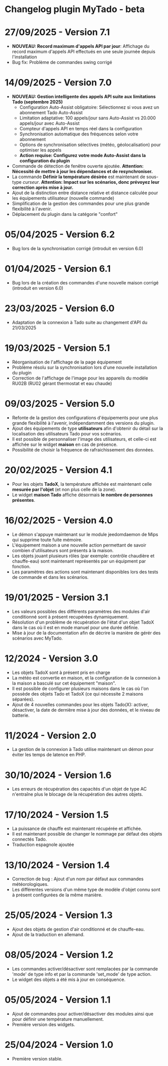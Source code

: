 # Changelog plugin MyTado - beta

# 27/09/2025 - Version 7.1

- **NOUVEAU: Record maximum d'appels API par jour**: Affichage du record maximum d'appels API effectués en une seule journée depuis l'installation
- Bug fix: Problème de commandes swing corrigé

# 14/09/2025 - Version 7.0

- **NOUVEAU: Gestion intelligente des appels API suite aux limitations Tado (septembre 2025)**
  - Configuration Auto-Assist obligatoire: Sélectionnez si vous avez un abonnement Tado Auto-Assist
  - Limitation adaptative: 100 appels/jour sans Auto-Assist vs 20.000 appels/jour avec Auto-Assist
  - Compteur d'appels API en temps réel dans la configuration
  - Synchronisation automatique des fréquences selon votre abonnement
  - Options de synchronisation sélectives (météo, géolocalisation) pour optimiser les appels
  - **Action requise: Configurez votre mode Auto-Assist dans la configuration du plugin**
- Commande de détection de fenêtre ouverte ajoutée. **Attention: Nécessité de mettre à jour les dépendances et de resynchroniser.**
- La commande **Définir la température désirée** est maintenant de sous-type *curseur*. **Attention: Impact sur les scénarios, donc prévoyez leur correction après mise à jour.**
- Ajout de la distinction entre distance relative et distance calculée pour les équipements utilisateur (nouvelle commande)
- Simplification de la gestion des commandes pour une plus grande flexibilité à l'avenir.
- Déplacement du plugin dans la catégorie "confort"

# 05/04/2025 - Version 6.2

- Bug lors de la synchronisation corrigé (introduit en version 6.0)

# 01/04/2025 - Version 6.1

- Bug lors de la création des commandes d'une nouvelle maison corrigé (introduit en version 6.0)

# 23/03/2025 - Version 6.0

- Adaptation de la connexion à Tado suite au changement d'API du 21/03/2025

# 19/03/2025 - Version 5.1

- Réorganisation de l'affichage de la page équipement  
- Problème résolu sur la synchronisation lors d'une nouvelle installation du plugin  
- Correction de l'affichage de l'image pour les appareils du modèle RU02B (RU02 gérant thermostat et eau chaude)  

# 09/03/2025 - Version 5.0

- Refonte de la gestion des configurations d'équipements pour une plus grande flexibilité à l'avenir, indépendamment des versions du plugin.
- Ajout des équipements de type **utilisateurs** afin d'obtenir du détail sur la localisation des utilisateurs Tado pour vos scénarios.
- Il est possible de personnaliser l'image des utilisateurs, et celle-ci est affichée sur le widget **maison** en cas de présence.
- Possibilité de choisir la fréquence de rafraichissement des données.

# 20/02/2025 - Version 4.1

- Pour les objets **TadoX**, la température affichée est maintenant celle **mesurée par l'objet** (et non plus celle de la zone).
- Le widget **maison Tado** affiche désormais **le nombre de personnes présentes**.

# 16/02/2025 - Version 4.0

- Le démon s'appuye maintenant sur le module jeedomdaemon de Mips qui supprime toute fuite mémoire.
- L'équipement maison a une nouvelle action permettant de savoir combien d'utilisateurs sont présents à la maison.
- Les objets jouant plusieurs rôles (par exemple: contrôle chaudière et chauffe-eau) sont maintenant représentés par un équipment par fonction.
- Les paramètres des actions sont maintenant disponibles lors des tests de commande et dans les scénarios.

# 19/01/2025 - Version 3.1

- Les valeurs possibles des différents paramètres des modules d'air conditionné sont à présent recupérées dynamiquement.
- Résolution d'un problème de récupération de l'état d'un objet TadoX dans le cas où il est en mode manuel pour une durée définie.
- Mise à jour de la documentation afin de décrire la manière de gérér des scénarios avec MyTado.

# 12/2024 - Version 3.0

- Les objets TadoX sont à présent pris en charge
- La météo est convertie en maison, et la configuration de la connexion à la maison a basculé sur cet équipement "maison".
- Il est possible de configurer plusieurs maisons dans le cas où l'on possède des objets Tado et TadoX (ce qui nécessite 2 maisons séparées).
- Ajout de 4 nouvelles commandes pour les objets Tado(X): activer, désactiver, la date de dernière mise à jour des données, et le niveau de batterie.

# 11/2024 - Version 2.0

- La gestion de la connexion à Tado utilise maintenant un démon pour éviter les temps de latence en PHP.

# 30/10/2024 - Version 1.6

- Les erreurs de récupération des capacités d'un objet de type AC n'entraîne plus le blocage de la récupération des autres objets.

# 17/10/2024 - Version 1.5

- La puissance de chauffe est maintenant récupérée et affichée.
- Il est maintenant possible de changer le nommage par défaut des objets connectés Tado.
- Traduction espagnole ajoutée

# 13/10/2024 - Version 1.4

- Correction de bug : Ajout d'un nom par défaut aux commandes météorologiques.
- Les différentes versions d'un même type de modèle d'objet connu sont à présent configurées de la même manière.

# 25/05/2024 - Version 1.3

- Ajout des objets de gestion d'air conditionné et de chauffe-eau.
- Ajout de la traduction en allemand.

# 08/05/2024 - Version 1.2

- Les commandes activer/désactiver sont remplacées par la commande 'mode' de type info et par la commande 'set_mode' de type action.
- Le widget des objets a été mis à jour en conséquence.

# 05/05/2024 - Version 1.1

- Ajout de commandes pour activer/désactiver des modules ainsi que pour définir une température manuellement.
- Première version des widgets.

# 25/04/2024 - Version 1.0

- Première version stable.